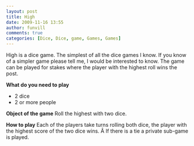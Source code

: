 ```yaml
---
layout: post
title: High
date: 2009-11-16 13:55
author: funvill
comments: true
categories: [Dice, Dice, game, Games, Games]
---
```

High is a dice game.
The simplest of all the dice games I know.  If you know of a simpler game please tell me, I would be interested to know.
The game can be played for stakes where the player with the highest roll wins the post.

<strong>What do you need to play</strong>
<ul>
	<li>2 dice</li>
	<li>2 or more people</li>
</ul>
<strong>Object of the game</strong>
Roll the highest with two dice.

<strong>How to play</strong>
Each of the players take turns rolling both dice, the player with the highest score of the two dice wins. Â If there is a tie a private sub-game is played.
